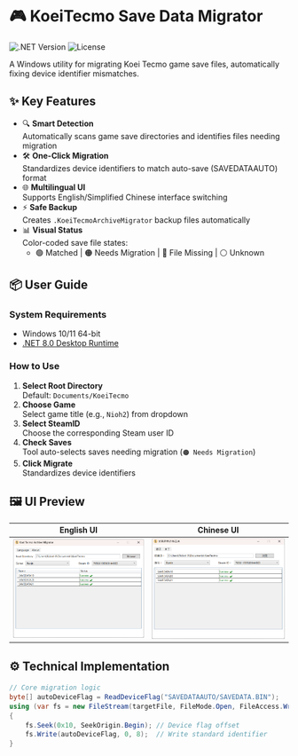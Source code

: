 # 🎮 KoeiTecmo Save Data Migrator

![.NET Version](https://img.shields.io/badge/.NET-8.0-blueviolet)
![License](https://img.shields.io/badge/License-MIT-green)

A Windows utility for migrating Koei Tecmo game save files, automatically fixing device identifier mismatches.

## ✨ Key Features

- 🔍 **Smart Detection**  
  Automatically scans game save directories and identifies files needing migration
- 🛠 **One-Click Migration**  
  Standardizes device identifiers to match auto-save (SAVEDATAAUTO) format
- 🌐 **Multilingual UI**  
  Supports English/Simplified Chinese interface switching
- ⚡ **Safe Backup**  
  Creates `.KoeiTecmoArchiveMigrator` backup files automatically
- 📊 **Visual Status**  
  Color-coded save file states:
  - 🟢 Matched | 🟠 Needs Migration | 🔴 File Missing | ⚪ Unknown

## 📦 User Guide

### System Requirements

- Windows 10/11 64-bit
- [.NET 8.0 Desktop Runtime](https://dotnet.microsoft.com/download)

### How to Use

1. **Select Root Directory**  
   Default: `Documents/KoeiTecmo`
2. **Choose Game**  
   Select game title (e.g., `Nioh2`) from dropdown
3. **Select SteamID**  
   Choose the corresponding Steam user ID
4. **Check Saves**  
   Tool auto-selects saves needing migration (`🟠 Needs Migration`)
5. **Click Migrate**  
   Standardizes device identifiers

## 🖼 UI Preview

| English UI                  | Chinese UI                     |
| --------------------------- | ------------------------------ |
| ![English](./images/ui.png) | ![Chinese](./images/ui-CN.png) |

## ⚙ Technical Implementation

```csharp
// Core migration logic
byte[] autoDeviceFlag = ReadDeviceFlag("SAVEDATAAUTO/SAVEDATA.BIN");
using (var fs = new FileStream(targetFile, FileMode.Open, FileAccess.Write))
{
    fs.Seek(0x10, SeekOrigin.Begin); // Device flag offset
    fs.Write(autoDeviceFlag, 0, 8);  // Write standard identifier
}
```
